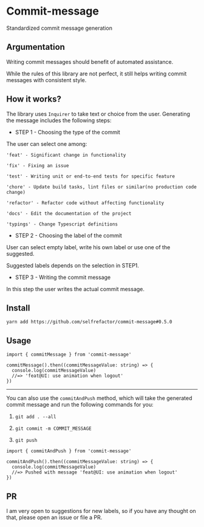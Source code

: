 # Commit-message
Standardized commit message generation

## Argumentation

Writing commit messages should benefit of automated assistance. 

While the rules of this library are not perfect, it still helps writing commit messages with consistent style.

## How it works?

The library uses `Inquirer` to take text or choice from the user. Generating the message includes the following steps:

- STEP 1 - Choosing the type of the commit

The user can select one among:

```
'feat' - Significant change in functionality

'fix' - Fixing an issue

'test' - Writing unit or end-to-end tests for specific feature

'chore' - Update build tasks, lint files or similar(no production code change)

'refactor' - Refactor code without affecting functionality

'docs' - Edit the documentation of the project

'typings' - Change Typescript definitions

```

- STEP 2 - Choosing the label of the commit

User can select empty label, write his own label or use one of the suggested.

Suggested labels depends on the selection in STEP1.

- STEP 3 - Writing the commit message

In this step the user writes the actual commit message.

## Install

`yarn add https://github.com/selfrefactor/commit-message#0.5.0`

## Usage

```
import { commitMessage } from 'commit-message'

commitMessage().then((commitMessageValue: string) => {
  console.log(commitMessageValue)
  //=> 'feat@UI: use animation when logout'
})
```

---

You can also use the `commitAndPush` method, which will take the generated commit message and run the following commands for you:

1. `git add . --all`

2. `git commit -m COMMIT_MESSAGE`

3. `git push`

```
import { commitAndPush } from 'commit-message'

commitAndPush().then((commitMessageValue: string) => {
  console.log(commitMessageValue)
  //=> Pushed with message 'feat@UI: use animation when logout'
})
```

## PR

I am very open to suggestions for new labels, so if you have any thought on that, please open an issue or file a PR. 